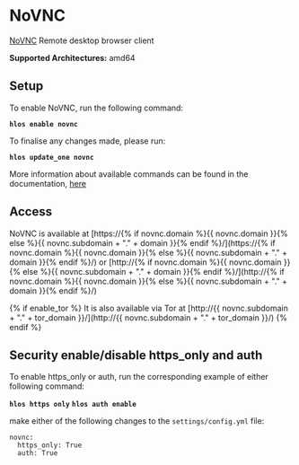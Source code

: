 # NoVNC

[NoVNC](https://novnc.com) Remote desktop browser client

**Supported Architectures:** amd64

## Setup

To enable NoVNC, run the following command:

**`hlos enable novnc`**

To finalise any changes made, please run:

**`hlos update_one novnc`**

More information about available commands can be found in the documentation, [here]() 

## Access

NoVNC is available at [https://{% if novnc.domain %}{{ novnc.domain }}{% else %}{{ novnc.subdomain + "." + domain }}{% endif %}/](https://{% if novnc.domain %}{{ novnc.domain }}{% else %}{{ novnc.subdomain + "." + domain }}{% endif %}/) or [http://{% if novnc.domain %}{{ novnc.domain }}{% else %}{{ novnc.subdomain + "." + domain }}{% endif %}/](http://{% if novnc.domain %}{{ novnc.domain }}{% else %}{{ novnc.subdomain + "." + domain }}{% endif %}/)

{% if enable_tor %}
It is also available via Tor at [http://{{ novnc.subdomain + "." + tor_domain }}/](http://{{ novnc.subdomain + "." + tor_domain }}/)
{% endif %}

## Security enable/disable https_only and auth

To enable https_only or auth, run the corresponding example of either following command:

**`hlos https only`**
**`hlos auth enable`**

make either of the following changes to the `settings/config.yml` file:

```
novnc:
  https_only: True
  auth: True
```
